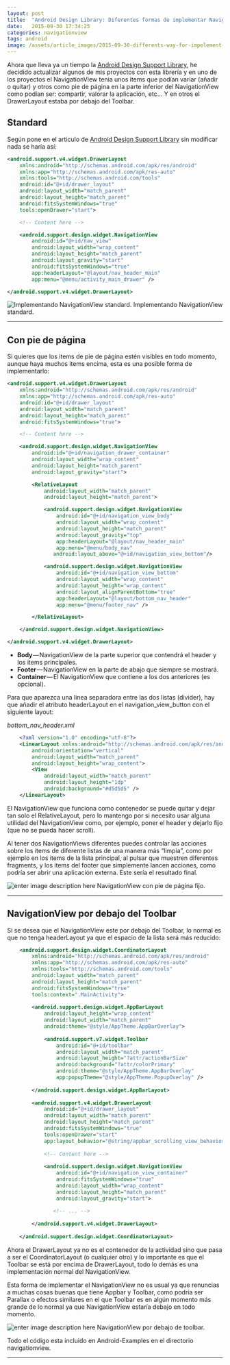 ```yaml
---
layout: post
title:  "Android Design Library: Diferentes formas de implementar NavigationView y DrawableLayout"
date:   2015-09-30 17:34:25
categories: navigationview
tags: android
image: /assets/article_images/2015-09-30-differents-way-for-impelement-navigationview/desktop.JPG
---
```


Ahora que lleva ya un tiempo la [Android Design Support Library](http://android-developers.blogspot.com.es/2015/05/android-design-support-library.html), he decidido actualizar algunos de mis proyectos con esta librería y en uno de los proyectos el NavigationView tenia unos items que podían variar (añadir o quitar) y otros como pie de página en la parte inferior del NavigationView como podían ser: compartir, valorar la aplicación, etc… Y en otros el DrawerLayout estaba por debajo del Toolbar.


Standard
--------

Según pone en el articulo de [Android Design Support Library](http://android-developers.blogspot.com.es/2015/05/android-design-support-library.html) sin modificar nada se haría así:
```xml
<android.support.v4.widget.DrawerLayout
    xmlns:android="http://schemas.android.com/apk/res/android"
    xmlns:app="http://schemas.android.com/apk/res-auto"
    xmlns:tools="http://schemas.android.com/tools"
    android:id="@+id/drawer_layout"
    android:layout_width="match_parent"
    android:layout_height="match_parent"
    android:fitsSystemWindows="true"
    tools:openDrawer="start">

    <!-- Content here -->

    <android.support.design.widget.NavigationView
        android:id="@+id/nav_view"
        android:layout_width="wrap_content"
        android:layout_height="match_parent"
        android:layout_gravity="start"
        android:fitsSystemWindows="true"
        app:headerLayout="@layout/nav_header_main"
        app:menu="@menu/activity_main_drawer" />

</android.support.v4.widget.DrawerLayout>
```

![Implementando NavigationView standard.](https://cdn-images-1.medium.com/max/1600/1*mgbxAxAV_FRTzcFouk7j-g.gif )
Implementando NavigationView standard.

----------

Con pie de página
-----------------

Si quieres que los items de pie de página estén visibles en todo momento, aunque haya muchos items encima, esta es una posible forma de implementarlo:
```xml
<android.support.v4.widget.DrawerLayout
    xmlns:android="http://schemas.android.com/apk/res/android"
    xmlns:app="http://schemas.android.com/apk/res-auto"
    android:id="@+id/drawer_layout"
    android:layout_width="match_parent"
    android:layout_height="match_parent"
    android:fitsSystemWindows="true">

    <!-- Content here -->

    <android.support.design.widget.NavigationView
        android:id="@+id/navigation_drawer_container"
        android:layout_width="wrap_content"
        android:layout_height="match_parent"
        android:layout_gravity="start">

        <RelativeLayout
            android:layout_width="match_parent"
            android:layout_height="match_parent">

            <android.support.design.widget.NavigationView
                android:id="@+id/navigation_view_body"
                android:layout_width="wrap_content"
                android:layout_height="match_parent"
                android:layout_gravity="top"
                app:headerLayout="@layout/nav_header_main"
                app:menu="@menu/body_nav"
               android:layout_above="@+id/navigation_view_bottom"/>

            <android.support.design.widget.NavigationView
                android:id="@+id/navigation_view_bottom"
                android:layout_width="wrap_content"
                android:layout_height="wrap_content"
                android:layout_alignParentBottom="true"
                app:headerLayout="@layout/bottom_nav_header"
                app:menu="@menu/footer_nav" />

        </RelativeLayout>

    </android.support.design.widget.NavigationView>

</android.support.v4.widget.DrawerLayout>
```
 - **Body** — NavigationView de la parte superior que contendrá el header y los items principales.
 - **Footer** — NavigationView en la parte de abajo que siempre se mostrará.
 - **Container** — El NavigationView que contiene a los dos anteriores (es opcional).

Para que aparezca una linea separadora entre las dos listas (divider), hay que añadir el atributo headerLayout en el navigation_view_button con el siguiente layout:

*bottom_nav_header.xml*
```xml
    <?xml version="1.0" encoding="utf-8"?>
    <LinearLayout xmlns:android="http://schemas.android.com/apk/res/android"
        android:orientation="vertical"
        android:layout_width="match_parent"
        android:layout_height="wrap_content">
        <View
            android:layout_width="match_parent"
            android:layout_height="1dp"
            android:background="#d5d5d5" />  
    </LinearLayout>
```
El NavigationView que funciona como contenedor se puede quitar y dejar tan solo el RelativeLayout, pero lo mantengo por si necesito usar alguna utilidad del NavigationView como, por ejemplo, poner el header y dejarlo fijo (que no se pueda hacer scroll).

Al tener dos NavigationViews diferentes puedes controlar las acciones sobre los items de diferente listas de una manera más “limpia”, como por ejemplo en los items de la lista principal, al pulsar que muestren diferentes fragments, y los items del footer que simplemente lancen acciones, como podría ser abrir una aplicación externa.
Este sería el resultado final.

![enter image description here](https://cdn-images-1.medium.com/max/1600/1*G52oJ8FMY_YuNEl7n4PkIg.gif)
NavigationView con pie de página fijo.

----------

NavigationView por debajo del Toolbar
-------------------------------------

Si se desea que el NavigationView este por debajo del Toolbar, lo normal es que no tenga headerLayout ya que el espacio de la lista será más reducido:
```xml
    <android.support.design.widget.CoordinatorLayout
        xmlns:android="http://schemas.android.com/apk/res/android"
        xmlns:app="http://schemas.android.com/apk/res-auto"
        xmlns:tools="http://schemas.android.com/tools"
        android:layout_width="match_parent"
        android:layout_height="match_parent"
        android:fitsSystemWindows="true"
        tools:context=".MainActivity">
    
        <android.support.design.widget.AppBarLayout
            android:layout_height="wrap_content"
            android:layout_width="match_parent"
            android:theme="@style/AppTheme.AppBarOverlay">
    
            <android.support.v7.widget.Toolbar
                android:id="@+id/toolbar"
                android:layout_width="match_parent"
                android:layout_height="?attr/actionBarSize"
                android:background="?attr/colorPrimary"
                android:theme="@style/AppTheme.AppBarOverlay"
                app:popupTheme="@style/AppTheme.PopupOverlay" />
    
        </android.support.design.widget.AppBarLayout>
    
        <android.support.v4.widget.DrawerLayout
            android:id="@+id/drawer_layout"
            android:layout_width="match_parent"
            android:layout_height="match_parent"
            android:fitsSystemWindows="true"
            tools:openDrawer="start"
            app:layout_behavior="@string/appbar_scrolling_view_behavior">
    
            <!-- Content here -->
    
            <android.support.design.widget.NavigationView
                android:id="@+id/navigation_view_container"
                android:fitsSystemWindows="true"
                android:layout_width="wrap_content"
                android:layout_height="match_parent"
                android:layout_gravity="start">
    
               <!-- ... -->
    
        </android.support.v4.widget.DrawerLayout>
    
    </android.support.design.widget.CoordinatorLayout>
```
Ahora el DrawerLayout ya no es el contenedor de la actividad sino que pasa a ser el CoordinatorLayout (o cualquier otro) y lo importante es que el Toolbar se está por encima de DrawerLayout, todo lo demás es una implementación normal del NavigationView.

Esta forma de implementar el NavigationView no es usual ya que renuncias a muchas cosas buenas que tiene Appbar y Toolbar, como podría ser Parallax o efectos similares en el que Toolbar es en algún momento más grande de lo normal ya que NavigationView estaría debajo en todo momento.

![enter image description here](https://cdn-images-1.medium.com/max/1600/1*_ySVKSkuQaenJ7QT4X5ZJw.gif)
NavigationView por debajo de toolbar.

Todo el código esta incluido en Android-Examples en el directorio navigationview.

----------
